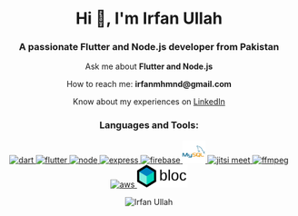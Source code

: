 <div align="center">

<h1>Hi 👋, I'm Irfan Ullah</h1>
<h3>A passionate Flutter and Node.js developer from Pakistan</h3>

<p>Ask me about <strong>Flutter and Node.js</strong></p>
<p>How to reach me: <strong>irfanmhmnd@gmail.com</strong></p>
<p>Know about my experiences on <a href="https://www.linkedin.com/in/irfan-ullah-a2497018b/">LinkedIn</a></p>

<h3>Languages and Tools:</h3>
<p>
  <a href="https://dart.dev" target="_blank">
    <img src="https://www.vectorlogo.zone/logos/dartlang/dartlang-icon.svg" alt="dart"  height="40" />
  </a>
  <a href="https://flutter.dev" target="_blank">
    <img src="https://www.vectorlogo.zone/logos/flutterio/flutterio-icon.svg" alt="flutter"  height="40" />
  </a>
  <a href="https://nodejs.org" target="_blank">
    <img src="https://www.vectorlogo.zone/logos/nodejs/nodejs-icon.svg" alt="node"  height="40" />
  </a>
  <a href="https://expressjs.com" target="_blank">
    <img src="https://www.vectorlogo.zone/logos/expressjs/expressjs-icon.svg" alt="express"  height="40" />
  </a>
  <a href="https://firebase.google.com/" target="_blank">
    <img src="https://www.vectorlogo.zone/logos/firebase/firebase-icon.svg" alt="firebase"  height="40" />
  </a>
  <a href="https://www.mysql.com/" target="_blank">
    <img src="https://raw.githubusercontent.com/devicons/devicon/master/icons/mysql/mysql-original-wordmark.svg" alt="mysql"  height="40" />
  </a>
  <a href="https://jitsi.org" target="_blank">
    <img src="https://upload.wikimedia.org/wikipedia/commons/5/5d/Logo_Jitsi.svg" alt="jitsi meet"  height="40" />
  </a>
  <a href="https://ffmpeg.org/" target="_blank">
    <img src="https://upload.wikimedia.org/wikipedia/commons/5/5f/FFmpeg_Logo_new.svg" alt="ffmpeg"  height="40" />
  </a>
  <a href="https://aws.amazon.com/" target="_blank">
    <img src="https://upload.wikimedia.org/wikipedia/commons/9/93/Amazon_Web_Services_Logo.svg" alt="aws"  height="40" />
  </a>
  <a href="https://bloclibrary.dev/" target="_blank">
    <img src="https://raw.githubusercontent.com/felangel/bloc/master/docs/assets/bloc_logo_full.png" alt="bloc"  height="40" />
  </a>
</p>


<p>
  <img src="https://github-readme-stats.vercel.app/api?username=IrfanUllahKhanMohmand&show_icons=true&locale=en&theme=dracula" alt="Irfan Ullah" />
</p>

</div>



